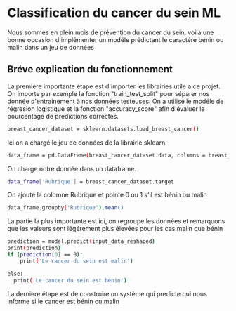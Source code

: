 
# Classification du cancer du sein ML
Nous sommes en plein mois de prévention du cancer du sein, voilà une bonne occasion d'implémenter un modéle prédictant le caractére bénin ou malin dans un jeu de données 


## Bréve explication du fonctionnement

La première importante étape est d'importer les librairies utile a ce projet.
On importe par exemple la fonction "train_test_split" pour séparer nos donnée d'entrainement à nos données testeuses. On a utilisé le modéle de régresion logistique et la fonction "accuracy_score" afin d'évaluer le pourcentage de prédictions correctes.
```bash
breast_cancer_dataset = sklearn.datasets.load_breast_cancer()
```
Ici on a chargé le jeu de données de la librairie sklearn.
```bash
data_frame = pd.DataFrame(breast_cancer_dataset.data, columns = breast_cancer_dataset.feature_names)
```
On charge notre donnée dans un dataframe.
```bash
data_frame['Rubrique'] = breast_cancer_dataset.target
```
On ajoute la colomne Rubrique et pointe 0 ou 1 s'il est bénin ou malin
```bash
data_frame.groupby('Rubrique').mean()
```
La partie la plus importante est ici, on regroupe les données et remarquons que les valeurs sont légérement plus élevées pour les cas malin que bénin
```bash
prediction = model.predict(input_data_reshaped)
print(prediction) 
if (prediction[0] == 0):
    print('Le cancer du sein est malin')

else:
  print('Le cancer du sein est bénin')
```
La derniere étape est de construire un système qui predicte qui nous informe si le cancer est bénin ou malin